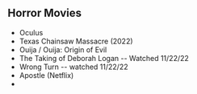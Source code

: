 

## Horror Movies

- Oculus
- Texas Chainsaw Massacre (2022)
- Ouija / Ouija: Origin of Evil
- The Taking of Deborah Logan -- Watched 11/22/22
- Wrong Turn -- watched 11/22/22
- Apostle (Netflix)
- 